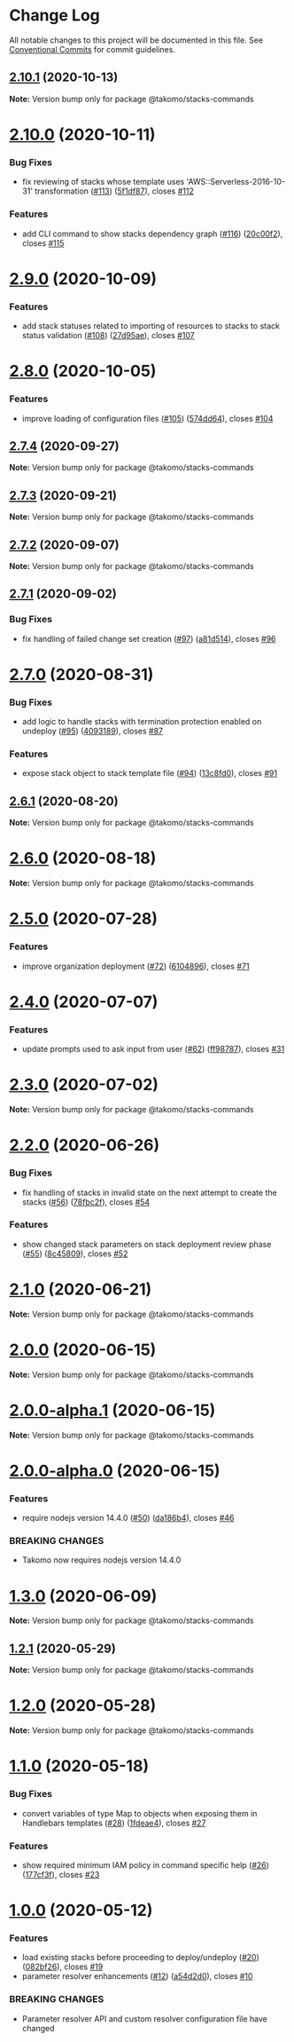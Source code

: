 # Change Log

All notable changes to this project will be documented in this file.
See [Conventional Commits](https://conventionalcommits.org) for commit guidelines.

## [2.10.1](https://github.com/takomo-io/takomo/compare/v2.10.0...v2.10.1) (2020-10-13)

**Note:** Version bump only for package @takomo/stacks-commands





# [2.10.0](https://github.com/takomo-io/takomo/compare/v2.9.0...v2.10.0) (2020-10-11)


### Bug Fixes

* fix reviewing of stacks whose template uses 'AWS::Serverless-2016-10-31' transformation ([#113](https://github.com/takomo-io/takomo/issues/113)) ([5f1df87](https://github.com/takomo-io/takomo/commit/5f1df87fe8a65df8345bac2eb8cfdc8d90266043)), closes [#112](https://github.com/takomo-io/takomo/issues/112)


### Features

* add CLI command to show stacks dependency graph ([#116](https://github.com/takomo-io/takomo/issues/116)) ([20c00f2](https://github.com/takomo-io/takomo/commit/20c00f2a7f71c62f514fea72d24c6be9c1218b42)), closes [#115](https://github.com/takomo-io/takomo/issues/115)





# [2.9.0](https://github.com/takomo-io/takomo/compare/v2.8.0...v2.9.0) (2020-10-09)


### Features

* add stack statuses related to importing of resources to stacks to stack status validation ([#108](https://github.com/takomo-io/takomo/issues/108)) ([27d95ae](https://github.com/takomo-io/takomo/commit/27d95ae977d7270703befab0809925cb69f37cdd)), closes [#107](https://github.com/takomo-io/takomo/issues/107)





# [2.8.0](https://github.com/takomo-io/takomo/compare/v2.7.4...v2.8.0) (2020-10-05)


### Features

* improve loading of configuration files ([#105](https://github.com/takomo-io/takomo/issues/105)) ([574dd64](https://github.com/takomo-io/takomo/commit/574dd64b7ca6a216d57fc426467eb6570cc2f2a3)), closes [#104](https://github.com/takomo-io/takomo/issues/104)





## [2.7.4](https://github.com/takomo-io/takomo/compare/v2.7.3...v2.7.4) (2020-09-27)

**Note:** Version bump only for package @takomo/stacks-commands





## [2.7.3](https://github.com/takomo-io/takomo/compare/v2.7.2...v2.7.3) (2020-09-21)

**Note:** Version bump only for package @takomo/stacks-commands





## [2.7.2](https://github.com/takomo-io/takomo/compare/v2.7.1...v2.7.2) (2020-09-07)

**Note:** Version bump only for package @takomo/stacks-commands





## [2.7.1](https://github.com/takomo-io/takomo/compare/v2.7.0...v2.7.1) (2020-09-02)


### Bug Fixes

* fix handling of failed change set creation ([#97](https://github.com/takomo-io/takomo/issues/97)) ([a81d514](https://github.com/takomo-io/takomo/commit/a81d5148c154044cebdc33eaf42fb87adfbe4074)), closes [#96](https://github.com/takomo-io/takomo/issues/96)





# [2.7.0](https://github.com/takomo-io/takomo/compare/v2.6.2...v2.7.0) (2020-08-31)


### Bug Fixes

* add logic to handle stacks with termination protection enabled on undeploy ([#95](https://github.com/takomo-io/takomo/issues/95)) ([4093189](https://github.com/takomo-io/takomo/commit/409318968058ef9554afe8d23749efe6109446f4)), closes [#87](https://github.com/takomo-io/takomo/issues/87)


### Features

* expose stack object to stack template file ([#94](https://github.com/takomo-io/takomo/issues/94)) ([13c8fd0](https://github.com/takomo-io/takomo/commit/13c8fd09831a668a841abd09df6b011ee258dbff)), closes [#91](https://github.com/takomo-io/takomo/issues/91)





## [2.6.1](https://github.com/takomo-io/takomo/compare/v2.6.0...v2.6.1) (2020-08-20)

**Note:** Version bump only for package @takomo/stacks-commands





# [2.6.0](https://github.com/takomo-io/takomo/compare/v2.5.0...v2.6.0) (2020-08-18)

**Note:** Version bump only for package @takomo/stacks-commands





# [2.5.0](https://github.com/takomo-io/takomo/compare/v2.4.0...v2.5.0) (2020-07-28)


### Features

* improve organization deployment ([#72](https://github.com/takomo-io/takomo/issues/72)) ([6104896](https://github.com/takomo-io/takomo/commit/6104896c1b90654ddb0e63de2703a7327d997c85)), closes [#71](https://github.com/takomo-io/takomo/issues/71)





# [2.4.0](https://github.com/takomo-io/takomo/compare/v2.3.0...v2.4.0) (2020-07-07)


### Features

* update prompts used to ask input from user ([#62](https://github.com/takomo-io/takomo/issues/62)) ([ff98787](https://github.com/takomo-io/takomo/commit/ff98787f3184246511a55496975321ff33d9598a)), closes [#31](https://github.com/takomo-io/takomo/issues/31)





# [2.3.0](https://github.com/takomo-io/takomo/compare/v2.2.1...v2.3.0) (2020-07-02)

**Note:** Version bump only for package @takomo/stacks-commands





# [2.2.0](https://github.com/takomo-io/takomo/compare/v2.1.0...v2.2.0) (2020-06-26)


### Bug Fixes

* fix handling of stacks in invalid state on the next attempt to create the stacks ([#56](https://github.com/takomo-io/takomo/issues/56)) ([78fbc2f](https://github.com/takomo-io/takomo/commit/78fbc2fb7783aa687ff2cd8257711586d569c7f9)), closes [#54](https://github.com/takomo-io/takomo/issues/54)


### Features

* show changed stack parameters on stack deployment review phase ([#55](https://github.com/takomo-io/takomo/issues/55)) ([8c45809](https://github.com/takomo-io/takomo/commit/8c458090536b9f16b7f1873be94bdcd738264361)), closes [#52](https://github.com/takomo-io/takomo/issues/52)





# [2.1.0](https://github.com/takomo-io/takomo/compare/v2.0.0...v2.1.0) (2020-06-21)

**Note:** Version bump only for package @takomo/stacks-commands





# [2.0.0](https://github.com/takomo-io/takomo/compare/v2.0.0-alpha.1...v2.0.0) (2020-06-15)

**Note:** Version bump only for package @takomo/stacks-commands





# [2.0.0-alpha.1](https://github.com/takomo-io/takomo/compare/v2.0.0-alpha.0...v2.0.0-alpha.1) (2020-06-15)

**Note:** Version bump only for package @takomo/stacks-commands





# [2.0.0-alpha.0](https://github.com/takomo-io/takomo/compare/v1.3.1...v2.0.0-alpha.0) (2020-06-15)


### Features

* require nodejs version 14.4.0 ([#50](https://github.com/takomo-io/takomo/issues/50)) ([da186b4](https://github.com/takomo-io/takomo/commit/da186b44aadee05fb1478f21a536d0c7b6343553)), closes [#46](https://github.com/takomo-io/takomo/issues/46)


### BREAKING CHANGES

* Takomo now requires nodejs version 14.4.0





# [1.3.0](https://github.com/takomo-io/takomo/compare/v1.2.1...v1.3.0) (2020-06-09)

**Note:** Version bump only for package @takomo/stacks-commands





## [1.2.1](https://github.com/takomo-io/takomo/compare/v1.2.0...v1.2.1) (2020-05-29)

**Note:** Version bump only for package @takomo/stacks-commands





# [1.2.0](https://github.com/takomo-io/takomo/compare/v1.1.0...v1.2.0) (2020-05-28)

**Note:** Version bump only for package @takomo/stacks-commands





# [1.1.0](https://github.com/takomo-io/takomo/compare/v1.0.0...v1.1.0) (2020-05-18)


### Bug Fixes

* convert variables of type Map to objects when exposing them in Handlebars templates ([#28](https://github.com/takomo-io/takomo/issues/28)) ([1fdeae4](https://github.com/takomo-io/takomo/commit/1fdeae46faa5b6296c4daf1ef31b46fa8b0dfc68)), closes [#27](https://github.com/takomo-io/takomo/issues/27)


### Features

* show required minimum IAM policy in command specific help ([#26](https://github.com/takomo-io/takomo/issues/26)) ([177cf3f](https://github.com/takomo-io/takomo/commit/177cf3fba016b33e8009cb62e6f715ddc25dc4b9)), closes [#23](https://github.com/takomo-io/takomo/issues/23)





# [1.0.0](https://github.com/takomo-io/takomo/compare/v0.2.0...v1.0.0) (2020-05-12)


### Features

* load existing stacks before proceeding to deploy/undeploy ([#20](https://github.com/takomo-io/takomo/issues/20)) ([082bf26](https://github.com/takomo-io/takomo/commit/082bf263830eb2996b62331c565b4fae2b9a1770)), closes [#19](https://github.com/takomo-io/takomo/issues/19)
* parameter resolver enhancements ([#12](https://github.com/takomo-io/takomo/issues/12)) ([a54d2d0](https://github.com/takomo-io/takomo/commit/a54d2d05c93a17364cc61d0606a8d9dc62aa8187)), closes [#10](https://github.com/takomo-io/takomo/issues/10)


### BREAKING CHANGES

* Parameter resolver API and custom resolver configuration file have changed

